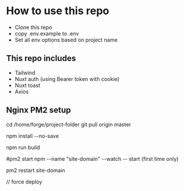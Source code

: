 # How to use this repo

- Clone this repo
- copy .env.example to .env
- Set all env options based on project name

## This repo includes
- Tailwind
- Nuxt auth (using Bearer token with cookie)
- Nuxt toast
- Axios


## Nginx PM2 setup
cd /home/forge/project-folder
git pull origin master

npm install --no-save

npm run build

#pm2 start npm --name "site-domain" --watch -- start (first time only)

pm2 restart site-domain

// force deploy